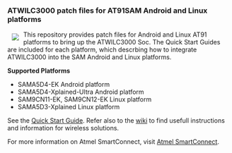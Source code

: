 ### ATWILC3000 patch files for AT91SAM Android and Linux platforms 

<a href="http://www.atmel.com"><img src="http://www.atmel.com/Images/atmel.png" align="left" hspace="10" vspace="6"></a>

This repository provides patch files for Android and Linux AT91 platforms to bring up the ATWILC3000 Soc. The Quick Start Guides are included for each platform, which descrbing how to integrate ATWILC3000 into the SAM Android and Linux platforms. 

**Supported Platforms**

* SAMA5D4-EK Android platform
* SAMA5D4-Xplained-Ultra Android platform
* SAM9CN11-EK, SAM9CN12-EK Linux platform
* SAMA5D3-Xplained Linux platform

See the [Quick Start Guide](https://github.com/wilc3000/driver/wiki/quick-start-guide). Refer also to the [wiki](https://github.com/wilc3000/driver/wiki) to find usefull instructions and information for wireless solutions. 

For more information on Atmel SmartConnect, visit [Atmel SmartConnect](http://www.atmel.com/products/wireless/wifi/smart-connect.aspx).
